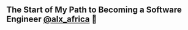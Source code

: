 ## The Start of My Path to Becoming a Software Engineer [@alx_africa](https://twitter.com/alx_africa) :tada:
